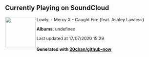 ## Currently Playing on SoundCloud

[<img align="left" width="100" src="https://i1.sndcdn.com/artworks-000218940751-s5ihpt-t120x120.jpg">](https://soundcloud.com/lowlypalace/mercy-x-caught-fire-feat-ashley-lawless)

Lowly. - Mercy X - Caught Fire (feat. Ashley Lawless)

**Albums**: undefined

Last updated at 17/07/2020 15:29

#### Generated with [20chan/github-now](https://github.com/20chan/github-now)


<!--
**20chan/20chan** is a ✨ _special_ ✨ repository because its `README.md` (this file) appears on your GitHub profile.

Here are some ideas to get you started:

- 🔭 I’m currently working on ...
- 🌱 I’m currently learning ...
- 👯 I’m looking to collaborate on ...
- 🤔 I’m looking for help with ...
- 💬 Ask me about ...
- 📫 How to reach me: ...
- 😄 Pronouns: ...
- ⚡ Fun fact: ...
-->
